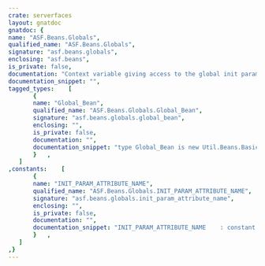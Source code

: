 ```yaml
---
crate: serverfaces
layout: gnatdoc
gnatdoc: {
name: "ASF.Beans.Globals",
qualified_name: "ASF.Beans.Globals",
signature: "asf.beans.globals",
enclosing: "asf.beans",
is_private: false,
documentation: "Context variable giving access to the global init parameters.",
documentation_snippet: "",
tagged_types:    [
       {
       name: "Global_Bean",
       qualified_name: "ASF.Beans.Globals.Global_Bean",
       signature: "asf.beans.globals.global_bean",
       enclosing: "",
       is_private: false,
       documentation: "",
       documentation_snippet: "type Global_Bean is new Util.Beans.Basic.Readonly_Bean with private;",
       }   ,
   ]
,constants:    [
       {
       name: "INIT_PARAM_ATTRIBUTE_NAME",
       qualified_name: "ASF.Beans.Globals.INIT_PARAM_ATTRIBUTE_NAME",
       signature: "asf.beans.globals.init_param_attribute_name",
       enclosing: "",
       is_private: false,
       documentation: "",
       documentation_snippet: "INIT_PARAM_ATTRIBUTE_NAME    : constant String := \"initParam\";",
       }   ,
   ]
,}
---
```


